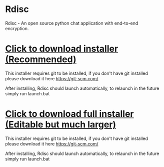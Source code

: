 # Rdisc
Rdisc - An open source python chat application with end-to-end encryption.


# [Click to download installer (Recommended)](install.bat)
This installer requires git to be installed, if you don't have git installed please download it here https://git-scm.com/

After installing, Rdisc should launch automatically, to relaunch in the future simply run launch.bat

# [Click to download full installer (Editable but much larger)](install_all.bat)
This installer requires git to be installed, if you don't have git installed please download it here https://git-scm.com/

After installing, Rdisc should launch automatically, to relaunch in the future simply run launch.bat
